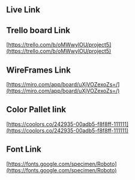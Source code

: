 ## Live Link

## Trello board Link

[https://trello.com/b/oMWwylOU/project5](https://trello.com/b/oMWwylOU/project5)

## WireFrames Link

[https://miro.com/app/board/uXjVOZexoZs=/](https://miro.com/app/board/uXjVOZexoZs=/)

## Color Pallet link

[https://coolors.co/242935-00adb5-f8f8ff-111111](https://coolors.co/242935-00adb5-f8f8ff-111111)

## Font Link

[https://fonts.google.com/specimen/Roboto](https://fonts.google.com/specimen/Roboto)
